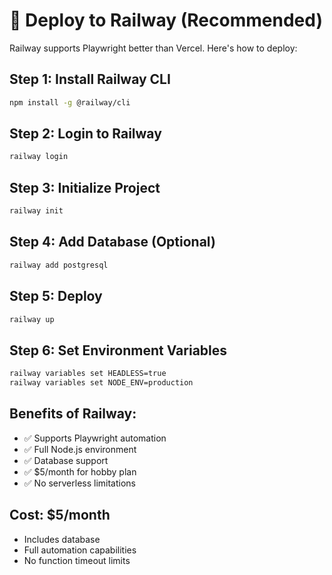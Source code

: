 # 🚀 Deploy to Railway (Recommended)

Railway supports Playwright better than Vercel. Here's how to deploy:

## Step 1: Install Railway CLI
```bash
npm install -g @railway/cli
```

## Step 2: Login to Railway
```bash
railway login
```

## Step 3: Initialize Project
```bash
railway init
```

## Step 4: Add Database (Optional)
```bash
railway add postgresql
```

## Step 5: Deploy
```bash
railway up
```

## Step 6: Set Environment Variables
```bash
railway variables set HEADLESS=true
railway variables set NODE_ENV=production
```

## Benefits of Railway:
- ✅ Supports Playwright automation
- ✅ Full Node.js environment
- ✅ Database support
- ✅ $5/month for hobby plan
- ✅ No serverless limitations

## Cost: $5/month
- Includes database
- Full automation capabilities
- No function timeout limits
